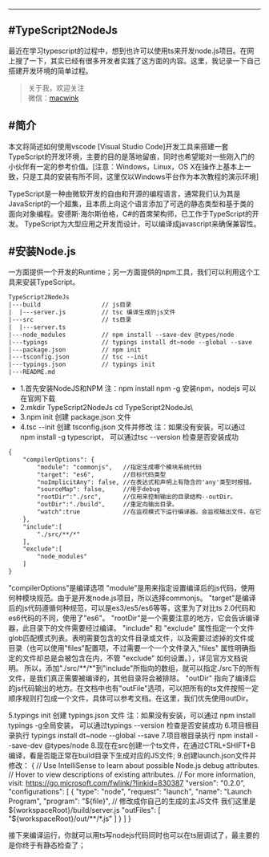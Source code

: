 ---
#TypeScript2NodeJs
-------------
最近在学习typescript的过程中，想到也许可以使用ts来开发node.js项目。在网上搜了一下，其实已经有很多开发者实践了这方面的内容。这里，我记录一下自己搭建开发环境的简单过程。

> 关于我，欢迎关注  
  微信：[macwink]()  
  
#简介
-------------
本文将简述如何使用vscode [Visual Studio Code]开发工具来搭建一套TypeScript的开发环境，主要的目的是落地留痕，同时也希望能对一些刚入门的小伙伴有一定的参考价值。[注意：Windows，Linux，OS X在操作上基本上一致，只是工具的安装有所不同，这里仅以Windows平台作为本次教程的演示环境]

TypeScript是一种由微软开发的自由和开源的编程语言，通常我们认为其是JavaScript的一个超集，且本质上向这个语言添加了可选的静态类型和基于类的面向对象编程。安德斯·海尔斯伯格，C#的首席架构师，已工作于TypeScript的开发。
TypeScript为大型应用之开发而设计，可以编译成javascript来确保兼容性。

#安装Node.js
-------------
一方面提供一个开发的Runtime；另一方面提供的npm工具，我们可以利用这个工具来安装TypeScript。

``` xml
TypeScript2NodeJs
|---build                 // js目录
|  |---server.js          // tsc 编译生成的js文件
|---src                   // ts目录
|  |---server.ts
|---node_modules          // npm install --save-dev @types/node
|---typings               // typings install dt~node --global --save
|---package.json          // npm init
|---tsconfig.json         // tsc --init
|---typings.json          // typings init
|---README.md
```
- 1.首先安装NodeJS和NPM 注：npm install npm -g 安装npm，nodejs 可以在官网下载
- 2.mkdir TypeScript2NodeJs cd TypeScript2NodeJs\
- 3.npm init 创建 package.json 文件
- 4.tsc --init 创建 tsconfig.json 文件并修改 注：如果没有安装，可以通过 npm install -g typescript， 可以通过tsc --version 检查是否安装成功
``` xml
{
    "compilerOptions": {
        "module": "commonjs",   //指定生成哪个模块系统代码
        "target": "es6",        //目标代码类型
        "noImplicitAny": false, //在表达式和声明上有隐含的'any'类型时报错。
        "sourceMap": false,     //用于debug   
        "rootDir":"./src",      //仅用来控制输出的目录结构--outDir。
        "outDir":"./build",     //重定向输出目录。   
        "watch":true            //在监视模式下运行编译器。会监视输出文件，在它们改变时重新编译。
    },
    "include":[
        "./src/**/*"
    ],
    "exclude":[
        "node_modules"
    ]
}
```
"compilerOptions"是编译选项
"module"是用来指定设置编译后的js代码，使用何种模块规范。由于是开发node.js项目，所以选择commonjs。
"target"是编译后的js代码遵循何种规范，可以是es3/es5/es6等等，这里为了对比ts 2.0代码和es6代码的不同，使用了"es6"。
"rootDir"是一个需要注意的地方，它会告诉编译器，此目录下的文件需要经过编译。
"include" 和 "exclude" 属性指定一个文件glob匹配模式列表。表明需要包含的文件目录或文件，以及需要过滤掉的文件或目录（也可以使用"files"配置项，不过需要一个一个文件录入,"files" 属性明确指定的文件却总是会被包含在内，不管 "exclude" 如何设置。），详见官方文档说明。
所以，添加"./src/**/*"到"include"所指向的数组，就可以指定./src下的所有文件，是我们真正需要被编译的，其他目录将会被排除。
"outDir" 指向了编译后的js代码输出的地方。在文档中也有"outFile"选项，可以把所有的ts文件按照一定顺序规则打包成一个文件，具体可以参考文档。在这里，我们优先使用outDir。

5.typings init 创建 typings.json 文件  注：如果没有安装，可以通过 npm install typings -g全局安装， 可以通过typings --version 检查是否安装成功
6.项目根目录执行 typings install dt~node --global --save
7.项目根目录执行 npm install --save-dev @types/node
8.现在在src创建一个ts文件，在通过CTRL+SHIFT+B编译，看是否能正常在build目录下生成对应的JS文件;
9.创建launch.json文件并修改：
{
    // Use IntelliSense to learn about possible Node.js debug attributes.
    // Hover to view descriptions of existing attributes.
    // For more information, visit: https://go.microsoft.com/fwlink/?linkid=830387
    "version": "0.2.0",
    "configurations": [
        {
            "type": "node",
            "request": "launch",
            "name": "Launch Program",
            "program": "${file}",  // 修改成你自己的生成的主JS文件 我们这里是 ${workspaceRoot}/build/server.js
            "outFiles": [
                "${workspaceRoot}/out/**/*.js"
            ]
        }
    ]
}

接下来编译运行，你就可以用ts写nodejs代码同时也可以在ts层调试了，最主要的是你终于有静态检查了；
